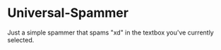 # Universal-Spammer
Just a simple spammer that spams "xd" in the textbox you've currently selected.

